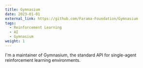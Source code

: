 ```yaml
---
title: Gymnasium
date: 2023-01-01
external_link: https://github.com/Farama-Foundation/Gymnasium
tags:
  - Reinforcement Learning
  - AI
  - Gymnasium
weight: 1
---
```


I'm a maintainer of Gymnasium, the standard API for single-agent reinforcement learning environments.
